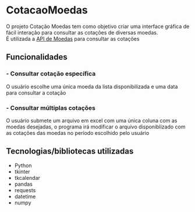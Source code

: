 # CotacaoMoedas

O projeto Cotação Moedas tem como objetivo criar uma interface gráfica de fácil interação para consultar as cotações de diversas moedas.<br>
É utilizada a <a href="https://docs.awesomeapi.com.br/api-de-moedas">API de Moedas<a> para consultar as cotações

## Funcionalidades

### - Consultar cotação específica

O usuário escolhe uma única moeda da lista disponibilizada e uma data para consultar a cotação

### - Consultar múltiplas cotações

O usuário submete um arquivo em excel com uma única coluna com as moedas desejadas, o programa irá modificar o arquivo disponiblizado com as cotações das moedas no período escolhido pelo usuário

## Tecnologias/bibliotecas utilizadas

- Python
- tkinter
- tkcalendar
- pandas
- requests
- datetime
- numpy
